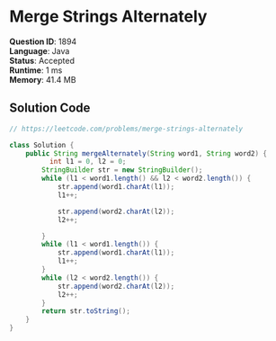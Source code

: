 # Merge Strings Alternately

**Question ID**: 1894  
**Language**: Java  
**Status**: Accepted  
**Runtime**: 1 ms  
**Memory**: 41.4 MB  

## Solution Code
```java
// https://leetcode.com/problems/merge-strings-alternately

class Solution {
    public String mergeAlternately(String word1, String word2) {
          int l1 = 0, l2 = 0;
        StringBuilder str = new StringBuilder();
        while (l1 < word1.length() && l2 < word2.length()) {
            str.append(word1.charAt(l1));
            l1++;

            str.append(word2.charAt(l2));
            l2++;

        }
        while (l1 < word1.length()) {
            str.append(word1.charAt(l1));
            l1++;
        }
        while (l2 < word2.length()) {
            str.append(word2.charAt(l2));
            l2++;
        }
        return str.toString();
    }
}
```
